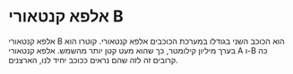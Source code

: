 # אלפא קנטאורי B

אלפא קנטאורי B הוא הכוכב השני בגודלו במערכת הכוכבים אלפא קנטאורי. קוטרו הוא בערך
מיליון קילומטר, כך שהוא מעט קטן יותר מהשמש. אלפא קנטאורי A ו-B כה קרובים זה לזה
שהם נראים ככוכב יחיד לנו, הארצנים.
